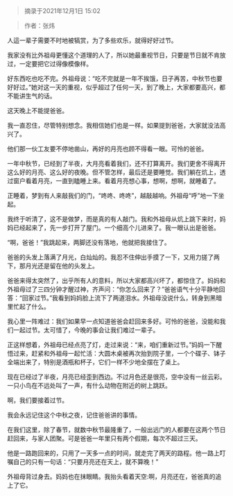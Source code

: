 > 摘录于2021年12月1日 15:02

> 作者：张炜

人這一辈子需要不时地被犒赏，为了多些欢乐，就得好好过节。

我家没有比外祖母更懂这个道理的人了，所以她最重视节日，只要是节日就不肯放过，一定要把它过得像模像样。

好东西吃也吃不完。外祖母说：“吃不完就是一年不挨饿，日子再苦，中秋节也要好好过。”她对这一天的重视，似乎超过了任何一天，到了晚上，大家都要高兴，都不能讲生气的话。

这天晚上不能提爸爸。

我一直忍住，尽管特别想念。我相信她们也是一样。如果提到爸爸，大家就没法高兴了。

他们那一伙工友要不停地凿山，再好的月亮也顾不得看一眼。可怜的爸爸。

一年中秋节，已经到了半夜，大月亮看着我们，还不打算离开。我们更舍不得离开这么好的月亮、这么好的夜晚。但不管怎样，最后还是要睡觉。我们躺在炕上，透过窗户看着月亮，一直到瞌睡上来。看着月亮想心事，想啊，想啊，就睡着了。

正睡着，梦到有人来敲我们的门，“咚咚、咚咚”，越敲越响。外祖母“呼”地一下坐起。

我终于听清了，这不是做梦，而是真的有人敲门。我和外祖母从炕上跳下来时，妈妈已经起来了，先一步打开了屋门。一个细高个儿进来了。我一眼认出是爸爸。

“啊，爸爸！”我跳起来，两脚还没有落地，他就把我接住了。

爸爸的头发上落满了月光，白灿灿的。我忍不住伸出手摸了一下，又用力搓了两下，那月光还是留在他的头发上。

爸爸来得太突然了，出乎所有人的意料，所以大家都高兴坏了，都惊住了。妈妈和外祖母过了三四分钟才醒过神，齐声问：“你怎么回来了？”爸爸语气十分平静地回答：“回家过节。”我看到妈妈脸上流下了两道泪水。外祖母没说什么，转身到黑暗里忙起了什么。

我心里一阵难过：我们如果早一点知道爸爸会赶回来多好。可怜的爸爸，没能和我们一起过节。太可惜了，今晚的事会让我们难过一辈子。

正这样想着，外祖母已经点亮了灯，走过来说：“来，咱们重新过节。”妈妈一下醒悟过来，赶紧和外祖母一起忙活：大圆木桌被再次抬到院子里，一个个碟子、钵子全端出来了，特别是酒瓶和杯子，它们一样不少地全摆在了桌上。

现在已经过了半夜，月亮已经歪到西边。不过月色还是很亮，空中没有一丝云彩。一只小鸟在不远处叫了一声，有什么动物在附近的树上跳跃。

啊，我们要接着过节。

我会永远记住这个中秋之夜，记住爸爸讲的事情。

在我们这里，除了春节，就数中秋节最隆重了，一般出远门的人都要在这两个节日赶回来，与家人团聚。可是爸爸一年里只有两个假期，每次不超过三天。

他是一路跑回来的，只用了一天多一点的时间，就走完了两天的路程。他一路上叮嘱自己的只有一句话：“只要月亮还在天上，就不算晚！”

外祖母背过身去。妈妈也在抹眼睛。我抬头看着天空:啊，月亮还在，爸爸真的追上了它。